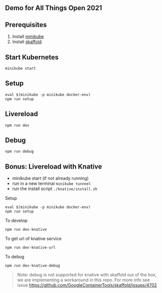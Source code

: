 ## Demo for All Things Open 2021

## Prerequisites

1. Install [minikube](https://minikube.sigs.k8s.io/docs/start/)
2. Install [skaffold](https://skaffold.dev/docs/install/)

## Start Kubernetes

```
minikube start
```

## Setup

```
eval $(minikube -p minikube docker-env)
npm run setup
```

## Livereload

```
npm run dev
```

## Debug

```
npm run debug
```

## Bonus: Livereload with Knative

- minikube start (if not already running)
- run in a new terminal `minikube tunnnel`
- run the install script `./knative/install.sh`

Setup
```
eval $(minikube -p minikube docker-env)
npm run setup
```

To develop
```
npm run dev-knative
```

To get url of knative service
```
npm run dev-knative-url
```

To debug
```
npm run dev-knative-debug
```

>Note: debug is not supported for knative with skaffold out of the box, we are implementing a workaround in this repo. For more info see issue https://github.com/GoogleContainerTools/skaffold/issues/4702

